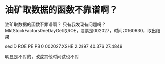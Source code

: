 # 油矿取数据的函数不靠谱啊？

油矿取数据的函数不靠谱啊？
只有我发现有问题吗？
MktStockFactorsOneDayGet取ROE，股票是002027，时间20160630，取出结果

secID	ROE	PE	PB
0	002027.XSHE	2.2897	40.376	27.4849

明显是不对的，改成其他时间试也不对